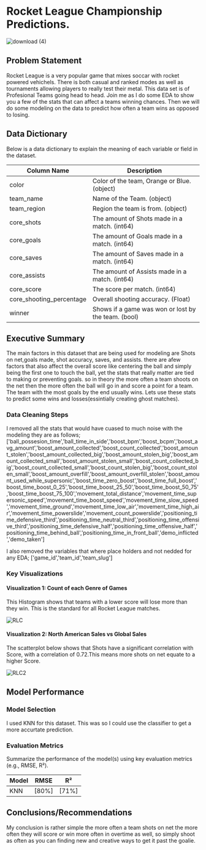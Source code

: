 # Rocket League Championship Predictions.

![download (4)](https://github.com/user-attachments/assets/a8a1dd06-afa3-4db6-ad9c-7e8c2c698470)

## Problem Statement
Rocket League is a very popular game that mixes soccar with rocket powered vehichels. There is both casual and ranked modes as well as tournaments allowing players to really test their metal. This data set is of Profesional Teams going head to head. Join me as I do some EDA to show you a few of the stats that can affect a teams winning chances. Then we will do some modeling on the data to predict how often a team wins as opposed to losing.

## Data Dictionary
Below is a data dictionary to explain the meaning of each variable or field in the dataset.

| Column Name | Description |
|------------- |-------------|
| color                    | Color of the team, Orange or Blue. (object)           |
| team_name                | Name of the Team. (object)                            |
| team_region              | Region the team is from. (object)                     |
| core_shots               | The amount of Shots made in a match. (int64)          |
| core_goals               | The amount of Goals made in a match. (int64)          |
| core_saves               | The amount of Saves made in a match. (int64)          |
| core_assists             | The amount of Assists made in a match. (int64)        |
| core_score               | The score per match. (int64)                          |
| core_shooting_percentage | Overall shooting accuracy. (Float)                    |
| winner                   | Shows if a game was won or lost by the team. (bool)   |

## Executive Summary
The main factors in this dataset that are being used for modeling are Shots on net,goals made, shot accuracy, saves, and assists. there are afew factors that also affect the overall score like centering the ball and simply being the first one to touch the ball, yet the stats that really matter are tied to making or preventing goals. so in theory the more often a team shoots on the net then the more often the ball will go in and score a point for a team. The team with the most goals by the end usually wins. Lets use these stats to predict some wins and losses(essintially creating ghost matches).
### Data Cleaning Steps
I removed all the stats that would have cuased to much noise with the modeling they are as follows;['ball_possesion_time','ball_time_in_side','boost_bpm','boost_bcpm','boost_avg_amount','boost_amount_collected','boost_count_collected','boost_amount_stolen','boost_amount_collected_big','boost_amount_stolen_big','boost_amount_collected_small','boost_amount_stolen_small','boost_count_collected_big','boost_count_collected_small','boost_count_stolen_big','boost_count_stolen_small','boost_amount_overfill','boost_amount_overfill_stolen','boost_amount_used_while_supersonic','boost_time_zero_boost','boost_time_full_boost','boost_time_boost_0_25','boost_time_boost_25_50','boost_time_boost_50_75','boost_time_boost_75_100','movement_total_distance','movement_time_supersonic_speed','movement_time_boost_speed','movement_time_slow_speed','movement_time_ground','movement_time_low_air','movement_time_high_air','movement_time_powerslide','movement_count_powerslide','positioning_time_defensive_third','positioning_time_neutral_third','positioning_time_offensive_third','positioning_time_defensive_half','positioning_time_offensive_half','positioning_time_behind_ball','positioning_time_in_front_ball','demo_inflicted','demo_taken']

I also removed the variables that where place holders and not nedded for any EDA;
['game_id','team_id','team_slug']

### Key Visualizations

#### Visualization 1: Count of each Genre of Games
This Histogram shows that teams with a lower score will lose more than they win. This is the standard for all Rocket League matches.

![RLC](https://github.com/user-attachments/assets/4dce03b6-f85d-4350-b91a-4c4bd1596ea6)

#### Visualization 2: North American Sales vs Global Sales
The scatterplot below shows that Shots have a significant correlation with Score, with a correlation of 0.72.This means more shots on net equate to a higher Score.

![RLC2](https://github.com/user-attachments/assets/fddebeba-1402-49d7-b185-f13589cae626)

## Model Performance

### Model Selection
I used KNN for this dataset. This was so I could use the classifier to get a more accurtate prediction.
### Evaluation Metrics
Summarize the performance of the model(s) using key evaluation metrics (e.g., RMSE, R²).

| Model             | RMSE     | R²       |
|-------------------|----------|----------|
| KNN               | [80%]    | [71%]    |

## Conclusions/Recommendations

My conclusion is rather simple the more often a team shots on net the more often they will score or win more often in overtime as well, so simply shoot as often as you can finding new and creative ways to get it past the goalie.

